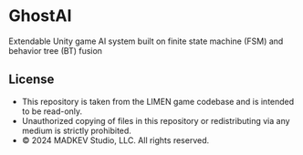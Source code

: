 # GhostAI
Extendable Unity game AI system built on finite state machine (FSM) and behavior tree (BT) fusion

## License
- This repository is taken from the LIMEN game codebase and is intended to be read-only.
- Unauthorized copying of files in this repository or redistributing via any medium is strictly prohibited.
- © 2024 MADKEV Studio, LLC. All rights reserved.
